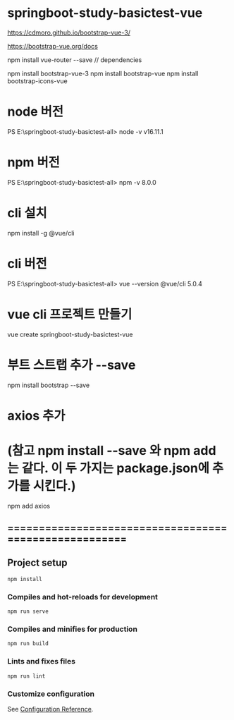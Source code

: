 # springboot-study-basictest-vue

https://cdmoro.github.io/bootstrap-vue-3/

https://bootstrap-vue.org/docs


npm install vue-router --save // dependencies

npm install bootstrap-vue-3
npm install bootstrap-vue
npm install bootstrap-icons-vue


# node 버전
PS E:\springboot-study-basictest-all> node -v
v16.11.1

# npm 버전
PS E:\springboot-study-basictest-all> npm -v
8.0.0

# cli 설치
npm install -g @vue/cli

# cli 버전
PS E:\springboot-study-basictest-all> vue --version
@vue/cli 5.0.4


# vue cli 프로젝트 만들기
vue create springboot-study-basictest-vue

# 부트 스트랩 추가  --save
npm install bootstrap --save

# axios 추가 
# (참고 npm install <package> --save 와 npm add <package> 는 같다. 이 두 가지는 package.json에 추가를 시킨다.)
npm add axios

## ====================================================== ##



## Project setup
```
npm install
```

### Compiles and hot-reloads for development
```
npm run serve
```

### Compiles and minifies for production
```
npm run build
```

### Lints and fixes files
```
npm run lint
```

### Customize configuration
See [Configuration Reference](https://cli.vuejs.org/config/).
